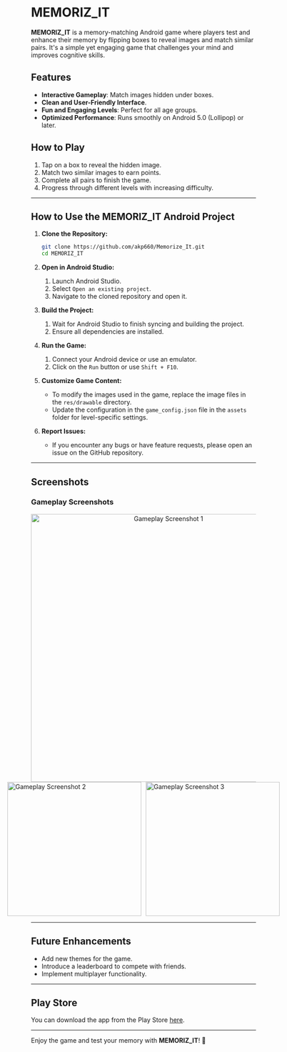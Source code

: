 # MEMORIZ_IT

**MEMORIZ_IT** is a memory-matching Android game where players test and enhance their memory by flipping boxes to reveal images and match similar pairs. It's a simple yet engaging game that challenges your mind and improves cognitive skills.

## Features

- **Interactive Gameplay**: Match images hidden under boxes.
- **Clean and User-Friendly Interface**.
- **Fun and Engaging Levels**: Perfect for all age groups.
- **Optimized Performance**: Runs smoothly on Android 5.0 (Lollipop) or later.

## How to Play

1. Tap on a box to reveal the hidden image.
2. Match two similar images to earn points.
3. Complete all pairs to finish the game.
4. Progress through different levels with increasing difficulty.

---

## How to Use the MEMORIZ_IT Android Project

1. **Clone the Repository:**
    ```sh
    git clone https://github.com/akp660/Memorize_It.git
    cd MEMORIZ_IT
    ```

2. **Open in Android Studio:**
    1. Launch Android Studio.
    2. Select `Open an existing project`.
    3. Navigate to the cloned repository and open it.

3. **Build the Project:**
    1. Wait for Android Studio to finish syncing and building the project.
    2. Ensure all dependencies are installed.

4. **Run the Game:**
    1. Connect your Android device or use an emulator.
    2. Click on the `Run` button or use `Shift + F10`.

5. **Customize Game Content:**
    - To modify the images used in the game, replace the image files in the `res/drawable` directory.
    - Update the configuration in the `game_config.json` file in the `assets` folder for level-specific settings.

6. **Report Issues:**
    - If you encounter any bugs or have feature requests, please open an issue on the GitHub repository.

---

## Screenshots

### Gameplay Screenshots

<div style="text-align: center;">
    <img src="https://github.com/user-attachments/assets/0cc9cce5-820a-4036-9738-09ecaa41b671" alt="Gameplay Screenshot 1" style="width: 600px; height: auto;">
</div>
<div style="display: flex; justify-content: center;">
    <img src="https://github.com/user-attachments/assets/4dbbc352-85c2-4d00-945d-143b1262207a" alt="Gameplay Screenshot 2" style="width: 300px; height: auto; margin-right: 10px;">
    <img src="https://github.com/user-attachments/assets/6a78517b-e655-4bea-90a2-49c750223c33" alt="Gameplay Screenshot 3" style="width: 300px; height: auto;">
</div>

---

## Future Enhancements

- Add new themes for the game.
- Introduce a leaderboard to compete with friends.
- Implement multiplayer functionality.

---

## Play Store

You can download the app from the Play Store [here](https://play.google.com/store/apps/details?id=com.yourdomain.memorize_it).

---

Enjoy the game and test your memory with **MEMORIZ_IT**! 🚀
